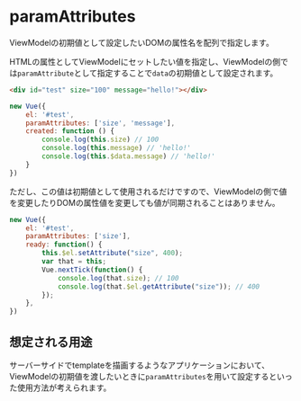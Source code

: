 # paramAttributes

ViewModelの初期値として設定したいDOMの属性名を配列で指定します。

HTMLの属性としてViewModelにセットしたい値を指定し、ViewModelの側では`paramAttribute`として指定することで`data`の初期値として設定されます。

```html
<div id="test" size="100" message="hello!"></div>
```
```js
new Vue({
    el: '#test',
    paramAttributes: ['size', 'message'],
    created: function () {
        console.log(this.size) // 100
        console.log(this.message) // 'hello!'
        console.log(this.$data.message) // 'hello!'
    }
})
```

ただし、この値は初期値として使用されるだけですので、ViewModelの側で値を変更したりDOMの属性値を変更しても値が同期されることはありません。

```js
new Vue({
    el: '#test',
    paramAttributes: ['size'],
    ready: function() {
        this.$el.setAttribute("size", 400);
        var that = this;
        Vue.nextTick(function() {
            console.log(that.size); // 100
            console.log(that.$el.getAttribute("size")); // 400
        });
    },
})
```

## 想定される用途

サーバーサイドでtemplateを描画するようなアプリケーションにおいて、ViewModelの初期値を渡したいときに`paramAttributes`を用いて設定するといった使用方法が考えられます。

